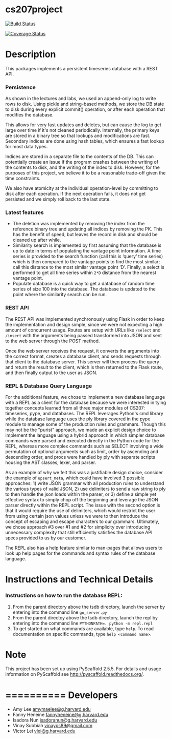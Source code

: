 # cs207project

[![Build Status](https://travis-ci.org/Four-Continents/cs207project.svg?branch=master)](https://travis-ci.org/Four-Continents/cs207project)

[![Coverage Status](https://coveralls.io/repos/github/Four-Continents/cs207project/badge.svg?branch=master)](https://coveralls.io/github/Four-Continents/cs207project?branch=master)


Description
===========

This packages implements a persistent timeseries database with a REST API.  


### Persistence
As shown in the lectures and labs, we used an append-only log to write rows to disk. Using pickle and string-based methods, we store the DB state to disk during every explicit commit() operation, or after each operation that modifies the database.  

This allows for very fast updates and deletes, but can cause the log to get large over time if it's not cleaned periodically. Internally, the primary keys are stored in a binary tree so that lookups and modifications are fast. Secondary indices are done using hash tables, which ensures a fast lookup for most data types.  

Indices are stored in a separate file to the contents of the DB. This can potentially create an issue if the program crashes between the writing of the contents to disk, and the writing of the index to disk. However, for the purposes of this project, we believe it to be a reasonable trade-off given the time constraints.  

We also have atomicity at the individual operation-level by committing to disk after each operation. If the next operation fails, it does not get persisted and we simply roll back to the last state.  

### Latest features
- The deletion was implemented by removing the index from the reference binary tree and updating all indices by removing the PK. This has the benefit of speed, but leaves the record in disk and should be cleaned up after while.  
- Similarity search is implemented by first assuming that the database is up to date in terms of populating the vantage point information. A time series is provided to the search function (call this is ‘query’ time series) which is then compared to the vantage points to find the most similar; call this distance to the most similar vantage point ‘D’. Finally, a select is performed to get all time series within `2*D` distance from the nearest vantage point.  
- Populate database is a quick way to get a database of random time series of size 100 into the database. The database is updated to the point where the similarity search can be run.  

### REST API
The REST API was implemented synchronously using Flask in order to keep the implementation and design simple, since we
 were not expecting a high amount of concurrent usage. Routes are setup with URLs like `/select` and `/insert` with
 the arguments being passed transformed into JSON and sent to the web server through the POST method.

 Once the web server receives the request, it converts the arguments into the correct format, creates a database
 client, and sends requests through that client to the database server. This server will then process the query and
 return the result to the client, which is then returned to the Flask route, and then finally output to the user as
 JSON.

### REPL & Database Query Language

For the additional feature, we chose to implement a new database language with a REPL as a client for the database because we were interested in tying together concepts learned from all three major modules of CS207: timeseries, pype, and databases. The REPL leverages Python's cmd library while the database language uses the ply library covered in the pype module to manage some of the production rules and grammars. Though this may not be the "purist" approach, we made an explicit design choice to implement the language using a hybrid approach in which simpler database commands were parsed and executed directly in the Python code for the REPL, whereas more complex commands such as SELECT involving a wide permutation of optional arguments such as limit, order by ascending and descending order, and procs were handled by ply with separate scripts housing the AST classes, lexer, and parser.  

As an example of why we felt this was a justifiable design choice, consider the example of `upsert_meta`, which could have involved 3 possible approaches: 1) write JSON grammar with all production rules to understand the various types of valid JSON, 2) use delimiters to send a raw string to ply to then handle the json loads within the parser, or 3) define a simple yet effective syntax to simply chop off the beginning and leverage the JSON parser directly within the REPL script. The issue with the second option is that it would require the use of delimiters, which would restrict the user from using certain json values unless we were to then introduce the concept of escaping and escape characters to our grammars. Ultimately, we chose approach #3 over #1 and #2 for simplicity over introducing unnecessary complexity that still efficiently satisfies the database API specs provided to us by our customer.  

The REPL also has a help feature similar to man-pages that allows users to look up help pages for the commands and syntax rules of the database language.  


Instructions and Technical Details
================================= 

### Instructions on how to run the database REPL: 
1. From the parent directory above the tsdb directory, launch the server by entering into the command line `go_server.py`  
2. From the parent directoy above the tsdb directory, launch the repl by entering into the command line `PYTHONPATH=. python -m repl.repl`  
3. To get started on what commands are available, type `help`. To read documentation on specific commands, type `help <command name>`.  


Note
====

This project has been set up using PyScaffold 2.5.5. For details and usage
information on PyScaffold see http://pyscaffold.readthedocs.org/.


==========
Developers
==========

* Amy Lee <amymaelee@g.harvard.edu>  
* Fanny Heneine <fannyheneine@g.harvard.edu>   
* Isadora Nun <isadoranun@g.harvard.edu>  
* Vinay Subbiah <vinayps89@gmail.com>  
* Victor Lei <vlei@g.harvard.edu>  
